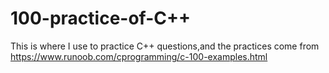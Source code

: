# 100-practice-of-C++
This is where I use to practice C++ questions,and the practices come from https://www.runoob.com/cprogramming/c-100-examples.html
